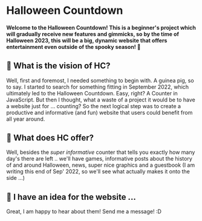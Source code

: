 # Halloween Countdown

#### Welcome to the Halloween Countdown! This is a beginner's project which will gradually receive new features and gimmicks, so by the time of Halloween 2023, this will be a big, dynamic website that offers entertainment even outside of the spooky season! 🦉

## 🎃 What is the vision of HC?

Well, first and foremost, I needed something to begin with. A guinea pig, so to say. I started to search for something fitting in September 2022, which ultimately led to the Halloween Countdown. Easy, right? A Counter in JavaScript. But then I thought, what a waste of a project it would be to have a website just for ... counting? So the next logical step was to create a productive and informative (and fun) website that users could benefit from all year around.

## 🔮 What does HC offer?

Well, besides the _super informative_ counter that tells you exactly how many day's there are left .. we'll have games, informative posts about the history of and around Halloween, news, super nice graphics and a guestbook (I am writing this end of Sep' 2022, so we'll see what actually makes it onto the side ...)

## 🍫 I have an idea for the website ...

Great, I am happy to hear about them! Send me a message! :D
